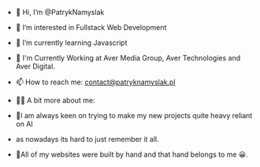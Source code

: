 - 👋 Hi, I’m @PatrykNamyslak
- 👀 I’m interested in Fullstack Web Development
- 🌱 I’m currently learning Javascript
- 💼 I'm Currently Working at Aver Media Group, Aver Technologies and Aver Digital.
- 📫 How to reach me: contact@patryknamyslak.pl

- 🧑🏻 A bit more about me:
- 🔺I am always keen on trying to make my new projects quite heavy reliant on AI
- as nowadays its hard to just remember it all.
- 🔺All of my websites were built by hand and that hand belongs to me 😀.

<!---
PatrykNamyslak/PatrykNamyslak is a ✨ special ✨ repository because its `README.md` (this file) appears on your GitHub profile.
You can click the Preview link to take a look at your changes.
--->
